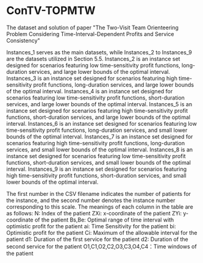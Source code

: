 # ConTV-TOPMTW
The dataset and solution of paper "The Two-Visit Team Orienteering Problem Considering Time-Interval-Dependent Profits and Service Consistency"

Instances_1 serves as the main datasets, while Instances_2 to Instances_9 are the datasets utilized in Section 5.5. 
Instances_2 is an instance set designed for scenarios featuring low time-sensitivity profit functions, long-duration services, and large lower bounds of the optimal interval.
Instances_3 is an instance set designed for scenarios featuring high time-sensitivity profit functions, long-duration services, and large lower bounds of the optimal interval.
Instances_4 is an instance set designed for scenarios featuring low time-sensitivity profit functions, short-duration services, and large lower bounds of the optimal interval.
Instances_5 is an instance set designed for scenarios featuring high time-sensitivity profit functions, short-duration services, and large lower bounds of the optimal interval.
Instances_6 is an instance set designed for scenarios featuring low time-sensitivity profit functions, long-duration services, and small lower bounds of the optimal interval.
Instances_7 is an instance set designed for scenarios featuring high time-sensitivity profit functions, long-duration services, and small lower bounds of the optimal interval.
Instances_8 is an instance set designed for scenarios featuring low time-sensitivity profit functions, short-duration services, and small lower bounds of the optimal interval.
Instances_9 is an instance set designed for scenarios featuring high time-sensitivity profit functions, short-duration services, and small lower bounds of the optimal interval.

The first number in the CSV filename indicates the number of patients for the instance, and the second number denotes the instance number corresponding to this scale.
The meanings of each column in the table are as follows:
N: Index of the patient
ZXi: x-coordinate of the patient
ZYi: y-coordinate of the patient
Bs,Be: Optimal range of time interval with optimistic profit for the patient
ai: Time Sensitivity for the patient
bi: Optimistic profit for the patient 
Ci: Maximum of the allowable interval for the patient
d1: Duration of the first service for the patient 
d2: Duration of the second service for the patient 
O1,C1,O2,C2,O3,C3,O4,C4：Time windows of the patient

